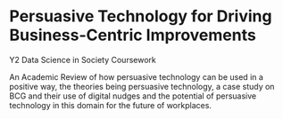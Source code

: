 # Persuasive Technology for Driving Business-Centric Improvements
 Y2 Data Science in Society Coursework

An Academic Review of how persuasive technology can be used in a positive way, the theories being persuasive technology, a case study on BCG and their use of digital nudges and the potential of persuasive technology in this domain for the future of workplaces.
